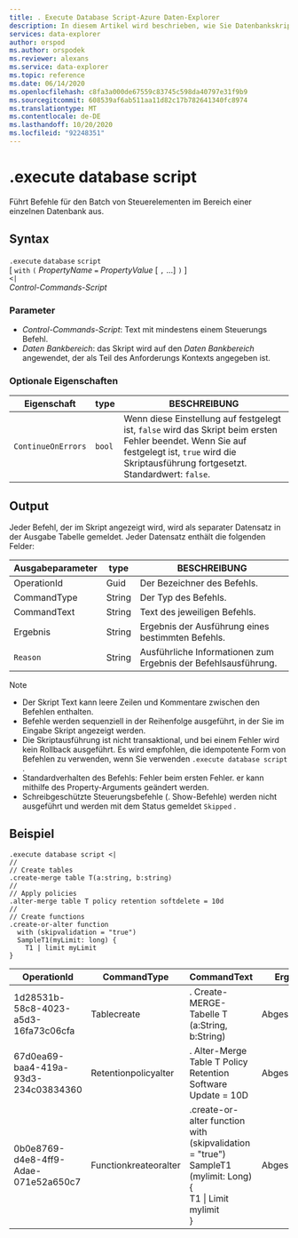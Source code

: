 ```yaml
---
title: . Execute Database Script-Azure Daten-Explorer
description: In diesem Artikel wird beschrieben, wie Sie Datenbankskript Funktionen in Azure Daten-Explorer ausführen.
services: data-explorer
author: orspod
ms.author: orspodek
ms.reviewer: alexans
ms.service: data-explorer
ms.topic: reference
ms.date: 06/14/2020
ms.openlocfilehash: c8fa3a000de67559c83745c598da40797e31f9b9
ms.sourcegitcommit: 608539af6ab511aa11d82c17b782641340fc8974
ms.translationtype: MT
ms.contentlocale: de-DE
ms.lasthandoff: 10/20/2020
ms.locfileid: "92248351"
---
```

# <a name="execute-database-script"></a>.execute database script

Führt Befehle für den Batch von Steuerelementen im Bereich einer einzelnen Datenbank aus.

## <a name="syntax"></a>Syntax

`.execute` `database` `script`  
[ `with` `(` *PropertyName* `=` *PropertyValue* [ `,` ...] `)` ]   
`<|`  
 *Control-Commands-Script*

### <a name="parameters"></a>Parameter

* *Control-Commands-Script*: Text mit mindestens einem Steuerungs Befehl.
* *Daten Bankbereich*: das Skript wird auf den *Daten Bankbereich* angewendet, der als Teil des Anforderungs Kontexts angegeben ist.

### <a name="optional-properties"></a>Optionale Eigenschaften

| Eigenschaft            | type            | BESCHREIBUNG                          |
|---------------------|-----------------|---------------------------------------------------------------------------------------------------|
| `ContinueOnErrors`            | `bool`        | Wenn diese Einstellung auf festgelegt ist, `false` wird das Skript beim ersten Fehler beendet. Wenn Sie auf festgelegt ist, `true` wird die Skriptausführung fortgesetzt. Standardwert: `false`. |

## <a name="output"></a>Output

Jeder Befehl, der im Skript angezeigt wird, wird als separater Datensatz in der Ausgabe Tabelle gemeldet. Jeder Datensatz enthält die folgenden Felder:

|Ausgabeparameter |type |BESCHREIBUNG
|---|---|--- 
|OperationId  |Guid |Der Bezeichner des Befehls.
|CommandType  |String |Der Typ des Befehls.
|CommandText  |String |Text des jeweiligen Befehls.
|Ergebnis|String|Ergebnis der Ausführung eines bestimmten Befehls.
|`Reason`|String|Ausführliche Informationen zum Ergebnis der Befehlsausführung.

>[!NOTE]
>* Der Skript Text kann leere Zeilen und Kommentare zwischen den Befehlen enthalten.
>* Befehle werden sequenziell in der Reihenfolge ausgeführt, in der Sie im Eingabe Skript angezeigt werden.
>* Die Skriptausführung ist nicht transaktional, und bei einem Fehler wird kein Rollback ausgeführt. Es wird empfohlen, die idempotente Form von Befehlen zu verwenden, wenn Sie verwenden `.execute database script` .
>* Standardverhalten des Befehls: Fehler beim ersten Fehler. er kann mithilfe des Property-Arguments geändert werden.
>* Schreibgeschützte Steuerungsbefehle (. Show-Befehle) werden nicht ausgeführt und werden mit dem Status gemeldet `Skipped` .

## <a name="example"></a>Beispiel

```kusto
.execute database script <|
//
// Create tables
.create-merge table T(a:string, b:string)
//
// Apply policies
.alter-merge table T policy retention softdelete = 10d 
//
// Create functions
.create-or-alter function
  with (skipvalidation = "true") 
  SampleT1(myLimit: long) { 
    T1 | limit myLimit
}
```

|OperationId|CommandType|CommandText|Ergebnis|`Reason`|
|---|---|---|---|---|
|1d28531b-58c8-4023-a5d3-16fa73c06cfa|Tablecreate|. Create-MERGE-Tabelle T (a:String, b:String)|Abgeschlossen||
|67d0ea69-baa4-419a-93d3-234c03834360|Retentionpolicyalter|. Alter-Merge Table T Policy Retention Software Update = 10D|Abgeschlossen||
|0b0e8769-d4e8-4ff9-Adae-071e52a650c7|Functionkreateoralter|.create-or-alter function<br>with (skipvalidation = "true")<br>SampleT1 (mylimit: Long) {<br>T1 \| Limit mylimit<br>}|Abgeschlossen||

